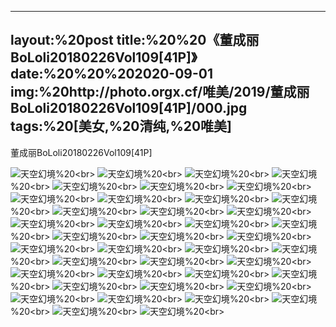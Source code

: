 ﻿---
layout:%20post
title:%20%20《董成丽BoLoli20180226Vol109[41P]》
date:%20%20%202020-09-01
img:%20http://photo.orgx.cf/唯美/2019/董成丽BoLoli20180226Vol109[41P]/000.jpg
tags:%20[美女,%20清纯,%20唯美]
---

董成丽BoLoli20180226Vol109[41P]



![天空幻境](http://photo.orgx.cf/唯美/2019/董成丽BoLoli20180226Vol109[41P]/001.jpg%20''天空幻境'')%20<br>
![天空幻境](http://photo.orgx.cf/唯美/2019/董成丽BoLoli20180226Vol109[41P]/002.jpg%20''天空幻境'')%20<br>
![天空幻境](http://photo.orgx.cf/唯美/2019/董成丽BoLoli20180226Vol109[41P]/003.jpg%20''天空幻境'')%20<br>
![天空幻境](http://photo.orgx.cf/唯美/2019/董成丽BoLoli20180226Vol109[41P]/004.jpg%20''天空幻境'')%20<br>
![天空幻境](http://photo.orgx.cf/唯美/2019/董成丽BoLoli20180226Vol109[41P]/005.jpg%20''天空幻境'')%20<br>
![天空幻境](http://photo.orgx.cf/唯美/2019/董成丽BoLoli20180226Vol109[41P]/006.jpg%20''天空幻境'')%20<br>
![天空幻境](http://photo.orgx.cf/唯美/2019/董成丽BoLoli20180226Vol109[41P]/007.jpg%20''天空幻境'')%20<br>
![天空幻境](http://photo.orgx.cf/唯美/2019/董成丽BoLoli20180226Vol109[41P]/008.jpg%20''天空幻境'')%20<br>
![天空幻境](http://photo.orgx.cf/唯美/2019/董成丽BoLoli20180226Vol109[41P]/009.jpg%20''天空幻境'')%20<br>
![天空幻境](http://photo.orgx.cf/唯美/2019/董成丽BoLoli20180226Vol109[41P]/010.jpg%20''天空幻境'')%20<br>
![天空幻境](http://photo.orgx.cf/唯美/2019/董成丽BoLoli20180226Vol109[41P]/011.jpg%20''天空幻境'')%20<br>
![天空幻境](http://photo.orgx.cf/唯美/2019/董成丽BoLoli20180226Vol109[41P]/012.jpg%20''天空幻境'')%20<br>
![天空幻境](http://photo.orgx.cf/唯美/2019/董成丽BoLoli20180226Vol109[41P]/013.jpg%20''天空幻境'')%20<br>
![天空幻境](http://photo.orgx.cf/唯美/2019/董成丽BoLoli20180226Vol109[41P]/014.jpg%20''天空幻境'')%20<br>
![天空幻境](http://photo.orgx.cf/唯美/2019/董成丽BoLoli20180226Vol109[41P]/015.jpg%20''天空幻境'')%20<br>
![天空幻境](http://photo.orgx.cf/唯美/2019/董成丽BoLoli20180226Vol109[41P]/016.jpg%20''天空幻境'')%20<br>
![天空幻境](http://photo.orgx.cf/唯美/2019/董成丽BoLoli20180226Vol109[41P]/017.jpg%20''天空幻境'')%20<br>
![天空幻境](http://photo.orgx.cf/唯美/2019/董成丽BoLoli20180226Vol109[41P]/018.jpg%20''天空幻境'')%20<br>
![天空幻境](http://photo.orgx.cf/唯美/2019/董成丽BoLoli20180226Vol109[41P]/019.jpg%20''天空幻境'')%20<br>
![天空幻境](http://photo.orgx.cf/唯美/2019/董成丽BoLoli20180226Vol109[41P]/020.jpg%20''天空幻境'')%20<br>
![天空幻境](http://photo.orgx.cf/唯美/2019/董成丽BoLoli20180226Vol109[41P]/021.jpg%20''天空幻境'')%20<br>
![天空幻境](http://photo.orgx.cf/唯美/2019/董成丽BoLoli20180226Vol109[41P]/022.jpg%20''天空幻境'')%20<br>
![天空幻境](http://photo.orgx.cf/唯美/2019/董成丽BoLoli20180226Vol109[41P]/023.jpg%20''天空幻境'')%20<br>
![天空幻境](http://photo.orgx.cf/唯美/2019/董成丽BoLoli20180226Vol109[41P]/024.jpg%20''天空幻境'')%20<br>
![天空幻境](http://photo.orgx.cf/唯美/2019/董成丽BoLoli20180226Vol109[41P]/025.jpg%20''天空幻境'')%20<br>
![天空幻境](http://photo.orgx.cf/唯美/2019/董成丽BoLoli20180226Vol109[41P]/026.jpg%20''天空幻境'')%20<br>
![天空幻境](http://photo.orgx.cf/唯美/2019/董成丽BoLoli20180226Vol109[41P]/027.jpg%20''天空幻境'')%20<br>
![天空幻境](http://photo.orgx.cf/唯美/2019/董成丽BoLoli20180226Vol109[41P]/028.jpg%20''天空幻境'')%20<br>
![天空幻境](http://photo.orgx.cf/唯美/2019/董成丽BoLoli20180226Vol109[41P]/029.jpg%20''天空幻境'')%20<br>
![天空幻境](http://photo.orgx.cf/唯美/2019/董成丽BoLoli20180226Vol109[41P]/030.jpg%20''天空幻境'')%20<br>
![天空幻境](http://photo.orgx.cf/唯美/2019/董成丽BoLoli20180226Vol109[41P]/031.jpg%20''天空幻境'')%20<br>
![天空幻境](http://photo.orgx.cf/唯美/2019/董成丽BoLoli20180226Vol109[41P]/032.jpg%20''天空幻境'')%20<br>
![天空幻境](http://photo.orgx.cf/唯美/2019/董成丽BoLoli20180226Vol109[41P]/033.jpg%20''天空幻境'')%20<br>
![天空幻境](http://photo.orgx.cf/唯美/2019/董成丽BoLoli20180226Vol109[41P]/034.jpg%20''天空幻境'')%20<br>
![天空幻境](http://photo.orgx.cf/唯美/2019/董成丽BoLoli20180226Vol109[41P]/035.jpg%20''天空幻境'')%20<br>
![天空幻境](http://photo.orgx.cf/唯美/2019/董成丽BoLoli20180226Vol109[41P]/036.jpg%20''天空幻境'')%20<br>
![天空幻境](http://photo.orgx.cf/唯美/2019/董成丽BoLoli20180226Vol109[41P]/037.jpg%20''天空幻境'')%20<br>
![天空幻境](http://photo.orgx.cf/唯美/2019/董成丽BoLoli20180226Vol109[41P]/038.jpg%20''天空幻境'')%20<br>
![天空幻境](http://photo.orgx.cf/唯美/2019/董成丽BoLoli20180226Vol109[41P]/039.jpg%20''天空幻境'')%20<br>
![天空幻境](http://photo.orgx.cf/唯美/2019/董成丽BoLoli20180226Vol109[41P]/040.jpg%20''天空幻境'')%20<br>
![天空幻境](http://photo.orgx.cf/唯美/2019/董成丽BoLoli20180226Vol109[41P]/041.jpg%20''天空幻境'')%20<br>